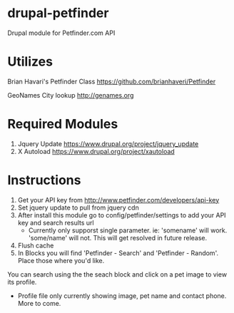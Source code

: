# drupal-petfinder
Drupal module for Petfinder.com API

# Utilizes 
Brian Havari's Petfinder Class https://github.com/brianhaveri/Petfinder

GeoNames City lookup http://genames.org

# Required Modules
1. Jquery Update https://www.drupal.org/project/jquery_update
2. X Autoload https://www.drupal.org/project/xautoload

# Instructions
1. Get your API key from http://www.petfinder.com/developers/api-key
2. Set jquery update to pull from jquery cdn
3. After install this module go to config/petfinder/settings to add your API key and search results url
	- Currently only supporst single parameter. ie: 'somename' will work. 'some/name' will not. This will get resolved in future release.
4. Flush cache
5. In Blocks you will find 'Petfinder - Search' and 'Petfinder - Random'. Place those where you'd like.

You can search using the the seach block and click on a pet image to view its profile. 
* Profile file only currently showing image, pet name and contact phone. More to come.
